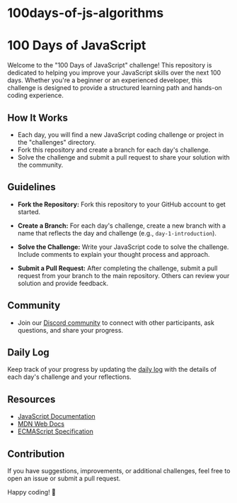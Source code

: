 # 100days-of-js-algorithms
# 100 Days of JavaScript

Welcome to the "100 Days of JavaScript" challenge! This repository is dedicated to helping you improve your JavaScript skills over the next 100 days. Whether you're a beginner or an experienced developer, this challenge is designed to provide a structured learning path and hands-on coding experience.

## How It Works

- Each day, you will find a new JavaScript coding challenge or project in the "challenges" directory.
- Fork this repository and create a branch for each day's challenge.
- Solve the challenge and submit a pull request to share your solution with the community.


## Guidelines

- **Fork the Repository:** Fork this repository to your GitHub account to get started.

- **Create a Branch:** For each day's challenge, create a new branch with a name that reflects the day and challenge (e.g., `day-1-introduction`).

- **Solve the Challenge:** Write your JavaScript code to solve the challenge. Include comments to explain your thought process and approach.

- **Submit a Pull Request:** After completing the challenge, submit a pull request from your branch to the main repository. Others can review your solution and provide feedback.

## Community

- Join our [Discord community](#) to connect with other participants, ask questions, and share your progress.

## Daily Log

Keep track of your progress by updating the [daily log](daily-log.md) with the details of each day's challenge and your reflections.

## Resources

- [JavaScript Documentation](https://developer.mozilla.org/en-US/docs/Web/JavaScript)
- [MDN Web Docs](https://developer.mozilla.org/)
- [ECMAScript Specification](https://www.ecma-international.org/ecma-262/)

## Contribution

If you have suggestions, improvements, or additional challenges, feel free to open an issue or submit a pull request.

Happy coding! 🚀
